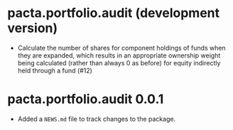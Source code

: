 # pacta.portfolio.audit (development version)

* Calculate the number of shares for component holdings of funds when they are expanded, which results in an appropriate ownership weight being calculated (rather than always 0 as before) for equity indirectly held through a fund (#12)

# pacta.portfolio.audit 0.0.1

* Added a `NEWS.md` file to track changes to the package.

